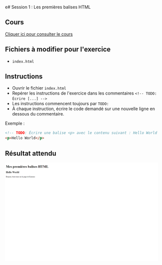 e# Session 1 : Les premières balises HTML

## Cours

[Cliquer ici pour consulter le cours](https://docs.google.com/presentation/d/1s_0wtqYDpPBJ67XV24OKxtWV3QfEBQ10vpElF-1905o/edit?usp=sharing)

## Fichiers à modifier pour l'exercice

- `index.html`

## Instructions

- Ouvrir le fichier `index.html`
- Repérer les instructions de l'exercice dans les commentaires `<!-- TODO: Écrire [...] -->`
- Les instructions commencent toujours par `TODO:`
- À chaque instruction, écrire le code demandé sur une nouvelle ligne en dessous du commentaire.

Exemple :

```html
<!-- TODO: Écrire une balise <p> avec le contenu suivant : Hello World -->
<p>Hello World</p>
```

## Résultat attendu

![](./resultat.png)
